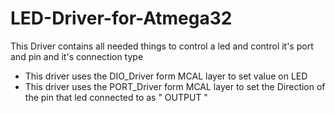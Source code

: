 # LED-Driver-for-Atmega32
This Driver contains all needed things to control a led and control it's port and pin and it's connection type

- This driver uses the DIO_Driver form MCAL layer to set value on LED
- This driver uses the PORT_Driver form MCAL layer to set the Direction of the pin that led connected to as " OUTPUT "
